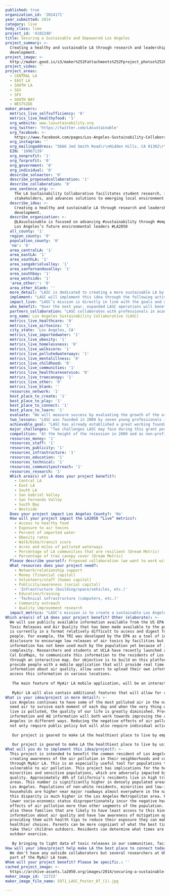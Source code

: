 ```yaml
---
published: true
organization_id: '2014171'
year_submitted: 2014
category: live
body_class: lime
project_id: '4102240'
title: Securing a Sustainable and Empowered Los Angeles
project_summary: >-
  Creating a healthy and sustainable LA through research and leadership
  development.
project_image: >-
  http://maker.good.is/s3/maker%252Fattachments%252Fproject_photos%252Fimages%252F22723%252Fdisplay%252F5971_LASC_Poster_07_(1).jpg=c570x385
project_video: ''
project_areas:
  - CENTRAL LA
  - EAST LA
  - SOUTH LA
  - SGV
  - SFV
  - SOUTH BAY
  - WESTSIDE
maker_answers:
  metrics_live_selfsufficiency: '0'
  metrics_live_healthyfood: '1'
  org_website: www.lasustainability.org
  org_twitter: 'https://twitter.com/LAsustainable'
  org_facebook: >-
    https://www.facebook.com/pages/Los-Angeles-Sustainability-Collaborative/191279150895613
  org_instagram: ''
  org_mailingaddress: "5666 Jed Smith Road\r\nHidden Hills, CA 91302\r\n"
  EIN: '10967139'
  org_nonprofit: '1'
  org_forprofit: '0'
  org_government: '0'
  org_individual: '0'
  describe_soloactor: '0'
  describe_proposedcollaboration: '1'
  describe_collaboration: '0'
  one_sentence_org: >-
    The LA Sustainability Collaborative facilitates student research, informs
    stakeholders, and advances solutions to emerging local environment
  describe_idea: >-
    Creating a healthy and sustainable LA through research and leadership
    development.
  describe_organization: >-
    @LAsustainable is focused on advancing #sustainability through #empowering
    Los Angeles’s future environmental leaders #LA2050
  all_county: '1'
  region_county: '0'
  population_county: '0'
  'no': '0'
  area_centralLA: '1'
  area_eastLA: '1'
  area_southLA: '1'
  area_sangabrielvalley: '1'
  area_sanfernandovalley: '1'
  area_southbay: '1'
  area_westside: '1'
  'area_other:': '0'
  area_other_blank: ''
  more_detail: "LASC is dedicated to creating a more sustainable LA by facilitating research, informing stakeholders and providing solutions to emerging environmental challenges.  Our project aims to accomplish the following key endeavors:\r\nSenior Fellows- Grant fellowships to 4 Senior Fellows, each assigned to guide research in each of our initiative areas: Protecting Our Water, Reinventing Our Streets, Re-Powering Our Cities, and Fostering Innovation in Sustainability.\r\nNew Student Fellowship- Support 10 new student research project, with at least two in each initiative area. \r\nNew Leaders in Sustainability (NLS)- Develop a 4 month leadership development program to empower and train young professionals with skills to solve environmental issues facing LA.\r\n"
  implement: "LASC will implement this idea through the following activities:\r\na.\tSenior Fellows: Hire four temporary or part time “Senior Fellows” to be managed and coached by LASC Board and staff to oversee research and programs under each initiative area. Senior Fellows will be young professionals or graduate students, with demonstrated interest in Southern California sustainability issues. Each Senior Fellow’s job description is as follows:\r\ni.\tPerform continual oversight over multiple Research Fellows.\r\nii.\tIdentify and propose outreach and advocacy campaigns to advance each initiative area.\r\niii.\tWork with current partner organizations and agencies to identify next steps, outreach opportunities, and additional research needed.\r\niv.\tIdentify/draft at least two new research ideas per initiative, network with potential partners, and solicit student interest.\r\nb.\tNew Leaders in Sustainability (NLS)\r\ni.\tThe NLS Program will fill a critical need in Southern California by helping train, empower, and launch new leaders within the environmental community. This would be the region’s first program of its kind. The NLS program will provide participants with access to leading industry experts, policy makers, and advocates; opportunities to attend and participate in policy briefings with regional stakeholders; and professional mentoring.  \r\nii.\tNLS will provide participants with: \r\n1.\taccess to experts , policy makers, and other professionals;  \r\n2.\tone-on-one mentoring opportunities; \r\n3.\taccess to leadership and advocacy training seminars and meetings; and \r\n4.\tan opportunity to organize policy/community briefings in collaboration with partner organizations.  NLS participants will be selected from applicants with demonstrated interest in local sustainability and environmental advocacy. \r\nc.\tOrganizational Development\r\ni.\tExpand awareness of LASC’s mission and impact through increased education, fundraising, and public outreach\r\nii.\tSupport a 2-day strategic planning workshop for LASC Board, staff, and partners to \r\ndevelop and start implementing new 5-year strategy. This will allow us to analyze our growth over the last 5 years and identify how best to advance LASC’s mission and sustainability in Los Angeles in the future. \r\n"
  impact_live: "LASC’s mission is directly in line with the goals and metrics of LA2050. We are not only making LA the best place to live, but also to play, connect, create, and learn today and into the future. We prepare our region’s future leaders with the tools and guidance needed to transform LA into a place with low obesity rates; clean air and water; access to local and healthy food; and plenty of green space Furthermore, our collaborations with academia, local government, non-governmental organizations, private businesses, and community groups, create invaluable partnerships which attract young and up-and-coming researchers and thought-leaders to Los Angeles’s growing environmental movement.  By doing so, we will encourage innovative thinking, creative solutions, and exciting new partnerships to ensure LA will be more sustainable in 2050 than ever before.\r\n\r\nTo date, LASC has funded and coached 17 graduate Fellows to research emerging, current, and local environmental issues. Each Fellow is required to identify opportunities to use their research to educate the public and advance our initiatives.  Current projects include research on how to improve local food policy, create ways (including using alleys and freeways) to increase the number of urban parks, and identify best practices to conserve and protect water resources. Previous fellows identified how to reform parking policies, increase biking, and minimize air pollution exposure through urban design and traffic management strategies. Additionally, Fellows identified specific strategies emergency response and coastal agencies ought to employ to prevent and address the threat of a major oil spill off our coast. \r\n\r\nAll of our past and current Fellows’ research helps make LA the best place to be today and in the future.  In the next year, with your support, LASC will create four new quality entry-level LA-based green jobs, fund 8-10 new research Fellowships, and pilot our New Leaders in Sustainability Program, which will provide our region’s future leaders with the tools and guidance needed to make LA the healthiest place to live by 2050.  By then, LASC will have supported hundreds, if not thousands, of student research Fellowships, provided working experience and mentorship to our region’s young professionals, and training new sustainability leaders to make LA a healthy and vibrant environment. Additionally, LASC will lead the nation with the original model and headquarters for numerous Sustainability Collaboratives."
  who_benefit: "Over the next year, expanded LASC operations will benefit current fellows, a new class of 12-15 NLS participants, as well as LASC’s current and future partners and staff, which includes 4 Senior Fellows and 8-10 Research Fellows.  With your support, LASC will create original research and policy recommendations, which will advance our initiatives and benefit all those who live, work, learn and play in the City of LA. \r\n\r\nCurrent Research Fellows, students at 5 southern California based universities, will benefit from expanded support to educate the public and advocate for change based on their findings. These projects include how to improve demand side water management, increase wetlands resiliency in the face of climate change, reduce air pollution through urban design, and create a revitalized network of green alleyways. Current partners include the LA Food Policy Council and South Park BID. \r\n \r\nNew hires, new fellowship recipients, and participants of the NLS program will receive a valuable opportunity to develop their careers by working with preeminent experts in their fields of interest, actively engaging and contributing to the missions of respected environmental organizations in the region, and making a direct and substantive impact.\r\n\r\nIn the long term, your support allows LASC’s work to benefit Angelenos, and also helps LA continue to lead the nation with innovative solutions, best management practices, quality research, top environmental professionals, and a successful model to create a resilient, healthy, vibrant, and sustainable city.  \r\n"
  partners_collaboration: "LASC collaborates with professionals in academia, government and the non-profit sector to identify current and emerging environmental and sustainability issues that impact the Los Angeles region and pinpoint research needed to address those issues.  We then partner with those experts to fund and guide student Research Fellows, to identify and advocate for solutions revealed through their research. Current partnerships include Los Angeles City Council District 7, UCLA Institute of Environment and Sustainability, UCLA Luskin School of Pubic Affairs, Los Angeles Food Policy Council, and South Park Business Improvement District.\r\n\r\nFuture partnerships depend on which issues are identified through topics/issues we decide to address, and can vary accordingly. We are currently exploring opportunities to collaborate with the LA Unified School District to update their sustainability plans. Some organizations we have partnered with in the past and would do so again include: Los Angeles Waterkeeper, Environment Now, City of Los Angeles City Council, UCLA Luskin Center for Innovation, USC Center for Sustainable Cities, CicLAvia, Los Angeles River Revitalization Corporation, Environmental Defense Fund, Natural Resources Defense Council, California Center for Sustainable Communities, The Bay Foundation, Heal the Bay, TreePeople, and EarthJustice.\r\n\r\nCollaboration, as our name suggests, is the foundation of our work. Our mission to create a more sustainable LA cannot be done alone and we strive to establish long lasting relationships with leaders in government, nonprofits, academia, and businesses. \r\n\r\nWhile we have yet to identify partners for this grant period, we expect they will be confirmed within one to three months after the grant is awarded.  Three factors that are critical to the success of our proposed collaborations are 1) adequate funding to staff our initiative areas with Senior Fellows; 2)  growth and expansion in the number of Research Fellowships; and 3) sufficient operational revenue to support growing staffing needs.\r\n"
  org_name: Los Angeles Sustainability Collaborative (LASC)
  metrics_live_healthcare: '0'
  metrics_live_airtoxins: '1'
  city_state: 'Los Angeles, CA'
  metrics_live_importedwater: '1'
  metrics_live_obesity: '1'
  metrics_live_homelessness: '0'
  metrics_live_walkscore: '1'
  metrics_live_pollutedwaterways: '1'
  metrics_live_mentalillness: '0'
  metrics_live_childhood: '0'
  metrics_live_communities: '1'
  metrics_live_healthcareservice: '0'
  metrics_live_treecanopy: '1'
  metrics_live_other: '0'
  metrics_live_blank: ''
  resources_network: '1'
  best_place_to_create: '1'
  best_place_to_play: '1'
  best_place_to_connect: '1'
  best_place_to_learn: '1'
  evaluate: "We will measure success by evaluating the growth of the organization within its core programs. Specifically, LASC will analyze if we are able to 1) create 8-10 new research projects, 2) partner with 8-12 new collaborators, 3) fund 8-15 graduate students, 4) hire 4 people into entry-level positions, 5) coordinate 8-10 policy briefings, and 6) enroll, train, and help 12-15 students graduate through our NLS program.\r\n\r\nThese indicators will demonstrate our ability to expand our initiatives’ impact by building on previous projects and partnerships, creating new collaborations, and further minimizing the gap between academic research and real world issues. Additionally, LASC will continue to create a smooth transition for students to gain employable skills and experience. The more experienced sustainability experts we train the more we can ensure Angelenos have increased access to healthy foods, reduced exposure to air toxins, minimized water imports, and improved quality of life. \r\n \r\nLASC has grown leaps and bounds since it was founded. We planned our success through a well thought out a 5 year strategic plan to expand our initiatives, fund more students, and partner with more groups. Now we need to look at the next 5 years: another indicator of success will be our ability to develop a new road map and start implementing it. Support from the Goldhirsh Foundation will be our first large grant creating a significant opportunity for growth and a strong foundation for success. \r\n"
  two_lessons: "LASC was founded in 2009 by seven young professionals immersed in the Southern California sustainability movement. In addition to unique and fresh ideas, each founding Board Member has distinct expertise from a wide range of professions, including academia, business, law, advocacy, public affairs and communications. We collectively identified two gaps within the local environmental movement: 1) environmental advocates need sound research to make informed decisions and 2) graduate students need real-world working experience. The Los Angeles Sustainability Collaborative (LASC) is the solution: we lead practical academic research and foster tomorrow’s urban environmentalists.\r\n\r\nLASC was founded in 2009 by seven young professionals immersed in the Southern California sustainability movement. In addition to unique and fresh ideas, each founding Board Member has distinct expertise from a wide range of professions, including academia, business, law, advocacy, public affairs and communications. We collectively identified two gaps within the local environmental movement: 1) environmental advocates need sound research to make informed decisions and 2) graduate students need real-world working experience. The Los Angeles Sustainability Collaborative (LASC) is the solution: we lead practical academic research and foster tomorrow’s urban environmentalists.\r\n"
  achievable_goal: "LASC has already established a great working foundation in which to grow. All Board Members and staff are in our 20’s and 30’s and are passionate and committed. As with all our big decisions, applying for this grant was strategic. Since Board Members hold full time jobs, the best way to use LA2050 funds is to hire more young professionals to manage our initiatives. This will create new quality green jobs for our region, provide our Board with more experience managing staff, and allow LASC to support more students and advocates. With a dedicated staff person for each initiative, we will be able to identify more opportunities for research, partnerships, and advocacy.\r\n\r\nThrough our RFP process (to select students for Fellowships), we already have a great network of universities and other groups in which to advertise new positions and a process to assess applicants’ strengths. Additionally, we continuously have a list of emerging and current local sustainability issues that we would address if we had increased capacity. We use our funds efficiently, are nimble, eager to learn, and are prepared to take on this challenge.\r\n"
  major_challenges: "Two challenges LASC may face during this grant period are 1) changing partner priorities and 2) general organization growing pains. Creating a sustainable and resilient LA through collaboration is ambitious and sometimes partners, Technical Advisory Committee members, and other experts need more time to provide feedback to students. We value our partners’ time and ameliorate these issues by preparing conservative timelines and encouraging open discussions about commitments. Another way we will address this challenge is by preparing LASC staff to take on a larger portion of the work needed to finalize research project, coordinate meetings, briefings, etc. This way, we can ensure partners’ participate to the fullest extent without negatively impacting our mission, goals, and timelines.\r\n\r\nAnother challenge our Board will continue to face is finding the balance between growing organically and growing strategically. Unforeseen opportunities and issues come up and we are learning to be flexible while keeping the end goal in mind. After 5 years, we have had Board members change jobs, start families, and become more or less involved. To address these growing pains, we established an Advisory Board of Directors of seasoned environmental professionals to help guide LASC’s organizational growth, hired a part time staff to help with day to day tasks, and are adding additional Board members to ensure our growth is successful.\r\n"
  competition: "At the height of the recession in 2009 and as non-profits and community organizations struggled to find resources for research, LASC was created. Since then, LASC has been a matchmaker between academia, non-profit organizations, and policy makers — pioneering a model of collaboration and problem solving. \r\n\r\nThere are no other sustainability organizations with the sole mission of providing critical research needed and professional development to young advocates. Thus, an in-vestment in LASC pays dividends, providing resources to not just one, but many important non-profit organizations and those students who will be the next generation of environmental stewards. LASC is unique in that at its core the organization promotes collaboration in advancing sustainability for LA. While many organizations focus on advocacy, LASC instead utilizes its research and findings to inform decision makers and impact policy. \r\n\r\nAdditionally, the NLS program is the first of its kind in Southern California. The NLS program will fill a critical need in southern California by helping train, empower and launch new leaders to take on issues related to ensuring a healthy and livable community.  The NLS program provides emerging thought leaders with the tools necessary to lead the future of sustainability in southern California. \r\n\r\nTo our knowledge, we are the first organization of its kind utilizing this unique model. \r\n"
  resources_money: '1'
  resources_staff: '1'
  resources_publicity: '1'
  resources_infrastructure: '1'
  resources_education: '1'
  resources_technical: '1'
  resources_communityoutreach: '1'
  resources_research: '1'
  Which area(s) of LA does your project benefit?:
    - Central LA
    - East LA
    - South LA
    - San Gabriel Valley
    - San Fernando Valley
    - South Bay
    - Westside
  Does your project impact Los Angeles County?: 'No'
  How will your project impact the LA2050 “Live” metrics?:
    - Access to healthy food
    - Exposure to air toxins
    - Percent of imported water
    - Obesity rates
    - Walk/bike/transit score
    - Acres and miles of polluted waterways
    - Percentage of LA communities that are resilient (Dream Metric)
    - Percentage of tree canopy cover (Dream Metric)
  Please describe yourself: Proposed collaboration (we want to work with partners!)
  What resources does your project need?:
    - Network/relationship support
    - Money (financial capital)
    - Volunteers/staff (human capital)
    - Publicity/awareness (social capital)
    - 'Infrastructure (building/space/vehicles, etc.)'
    - Education/training
    - 'Technical infrastructure (computers, etc.)'
    - Community outreach
    - Quality improvement research
  impact_metrics: "LASC's mission is to create a sustainable Los Angeles. To do so, LASC works with local partners and funds graduate student research fellowships to answer questions and identify policy recommendations to emerging sustainability challenges including: securing a sustainable LA food shed, identifying sources of air toxins and controls to reduce exposure, securing a reliable local water supply and methods for water conservation, creating complete streets, and analyzing water quality and how to ensure safe drinking water and waterways. The research topics listed only covers those that LASC has worked on thus far, and does not include future research areas LASC will address. \r\n\r\nOur Fellow’s projects on air pollution, water quality and conservation, and biking all satisfy several of the  LA2050’s “Live” metrics. Additionally, LASC just partnered with the Los Angeles Food Council to hire a Fellow to address access to healthy, affordable food. Specifically, the student will develop a tool for increasing the effectiveness and coordination of food policy advocacy efforts across issue areas by better understanding systemic causes impacting food system outcomes and their policy/regulatory drivers. This project will be used as a component of a facilitated discussion at an upcoming interdisciplinary food system symposium at UCLA. \r\n\r\nWe support students to complete relevant, quality, and most importantly, applicable sustainability related research projects.  LASC creates new entry-level green jobs and operates a system that allows seamless transitions between higher education institutions and the workforce by providing professional guidance and experience to students.  LASC prepares LA residents to develop and contribute their skills, talents, and abilities to society. LASC capitalizes on its relationships with higher education facilities to foster new businesses, advance research, and spur innovation.\r\n"
Which area(s) of LA does your project benefit? Other (elaborate): >-
  We will use publicly available information available from the US EPA about
  Toxic Releases and Air Quality that has been made available to the public but
  is currently in a format relatively difficult to access and digest for most
  people. For example, the TRI was developed by the EPA as a tool of information
  disclosure to encourage low releases of air toxics by facilities but this
  information has not been used much by the population yet because of its
  complexity. Researchers and students at UCLA have recently launched a website,
  Cal EcoMaps, to communicate this information to the residents of Los Angeles
  through an interactive map. Our objective is to build on this platform to
  provide people with a mobile application that will provide real time
  information about air quality, allow users to upload their own information and
  access this information in various locations. 
   
   The main feature of MyAir LA mobile application, will be an interactive map displaying all the facilities in the Los Angeles area with major toxic releases and real-time updates of AQ. Associated health risks in terms of numbers of cancers based on toxic releases and sensitive populations susceptible to air pollution will be identified. The application will encompass sources of air pollution and AQ data with associated health effects and provide corresponding advice to mitigate exposure. Through MyAir LA, residents of Los Angeles will have easy access to this information at their fingertips. Once the mobile application is developed, a campaign will be undertaken to advertise it and reach out to as many people in Los Angeles as possible. Users of MyAir LA will be able to view the AQ and toxic releases in their area based on a zip code or their current location. 
   
   MyAir LA will also contain additional features that will allow for community engagement, besides enhancing community awareness of air pollution. Tips for residents to lessen their negative environmental impact, especially on days with poor AQ will be provided. Alerts will be provided through the application for any spikes in worsening AQ. Users of MyAir LA will be able to upload pictures of AQ in their neighborhood and share it with other users. An important aspect of MyAir LA will be enabling users to contact companies that report to the TRI. By using the power of information disclosure residents of LA can encourage companies to adopt better environmental practices and reduce their toxic releases.
What is your idea/project in more detail?: >-
  Los Angeles continues to have some of the most polluted air in the nation. We
  need air to survive each moment of each day and when the very thing we need to
  live is polluted, the quality of our life is greatly diminished. Providing TRI
  information and AQ information will both work towards improving the air in Los
  Angeles in different ways. Reducing the negative effects of air pollution will
  not only require public policy but will also require individual action.
   
   Our project is geared to make LA the healthiest place to live by empowering people, especially sensitive populations, with knowledge that they can act on to improve the air they breathe. Rates of childhood asthma and allergies are rapidly rising. The rates of heart disease, cerebovascular disease, chronic obstructive pulmonary disease and cancer are growing, diseases attributed to air pollution, and the exposed population is getting larger. Many populations like young children, the elderly, pregnant women, asthma patients, patients with allergies and sensitivities are especially vulnerable to air pollution. 
   
   Our project is geared to make LA the healthiest place to live by using the power of awareness to incentivize companies to improve their environmental performance. By generating awareness of air toxics and the facilities that release these toxics, companies will be likely to change their management practices to reduce their environment impact through the influence of information disclosure. Users of the mobile application will be able to take direct action by engaging with companies to encourage them to adopt better environmental practices. They will be able to provide feedback to companies and email them. Users can also take pictures in real-time and upload them onto a common map where other users can view the pictures and know the air quality in a specific location. This level of detail is not possible with AQ updates since monitoring stations in one location cover large areas of the city. Over time, the power of community awareness and engagement would lead to making LA a healthier place.
What will you do to implement this idea/project?: >-
  This project is intended to benefit the common resident of Los Angeles by
  creating awareness of the air pollution in their neighborhoods and communities
  through MyAir LA. This is an especially useful tool for populations that are
  vulnerable to air pollution. This project has implications for the health of
  minorities and sensitive populations, which are adversely impacted by low air
  quality. Approximately 40% of California’s residents live in high traffic
  areas. This number is significantly higher in densely populated areas such as
  Los Angeles. Populations of non-white residents, minorities and low-income
  households are higher near major roadways almost everywhere in the nation but
  this disparity is much higher in the Los Angeles Metropolitan area. People of
  lower socio-economic status disproportionately incur the negative health
  effects of air pollution more than other segments of the population. It is
  also these families that are likely to have least access to this kind of
  information about air quality and have low awareness of mitigation options. By
  providing them with health tips to reduce their exposure they can make
  healthier choices. Parents can be more cognizant of what the best times are to
  take their children outdoors. Residents can determine what times are best for
  outdoor exercise. 
   
   By bringing to light data of toxic releases in our communities, facilities will be pushed to adopt more environmentally friendly practices and over time this should result in fewer toxic releases in Los Angeles. With MyAir, toxic releases can be viewed in the vicinity of schools and colleges and it is of prime importance that releases be reduced in these areas where children often spend time outdoors. With MyAir, sensitive populations can make healthier lifestyle choices before traveling or moving homes by being aware of sources of air pollution in those areas.
How will your idea/project help make LA the best place to connect today? In LA2050?: >-
  We don't have any outside collaborators but several researchers at UCLA are
  part of the MyAir LA team.
Whom will your project benefit? Please be specific.: ''
cached_project_image: >-
  https://archive-assets.la2050.org/images/2014/securing-a-sustainable-and-empowered-los-angeles/maker.good.is/s3/maker%252Fattachments%252Fproject_photos%252Fimages%252F22723%252Fdisplay%252F5971_LASC_Poster_07_(1).jpg=c570x385.jpg
maker_image_id: '22723'
maker_image_file_name: 5971_LASC_Poster_07_(1).jpg

---
```

